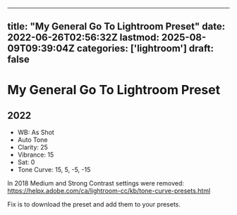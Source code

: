 
---
title: "My General Go To Lightroom Preset"
date: 2022-06-26T02:56:32Z
lastmod: 2025-08-09T09:39:04Z
categories: ['lightroom']
draft: false
---


# My General Go To Lightroom Preset
## 2022
* WB: As Shot
* Auto Tone
* Clarity: 25
* Vibrance: 15
* Sat: 0
* Tone Curve: 15, 5, -5, -15

In 2018 Medium and Strong Contrast settings were removed: https://helpx.adobe.com/ca/lightroom-cc/kb/tone-curve-presets.html

Fix is to download the preset and add them to your presets.

<!-- #public #lightroom -->

<!-- {BearID:193E68B4-E64E-4E29-8F04-0E1B6C98730B-1481-000015B9318D5B7A} -->
